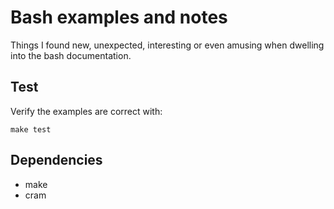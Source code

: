 # Bash examples and notes

Things I found new, unexpected, interesting or even amusing when dwelling into
the bash documentation.


## Test

Verify the examples are correct with:
```
make test
```


## Dependencies

* make
* cram
